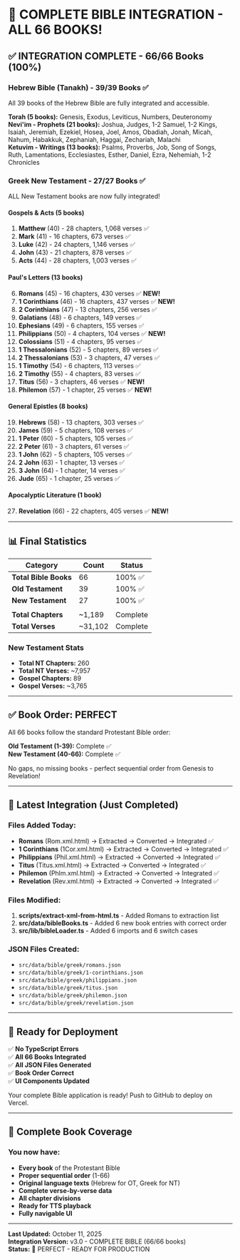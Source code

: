 # 🎉 COMPLETE BIBLE INTEGRATION - ALL 66 BOOKS!

## ✅ INTEGRATION COMPLETE - 66/66 Books (100%)

### Hebrew Bible (Tanakh) - 39/39 Books ✅
All 39 books of the Hebrew Bible are fully integrated and accessible.

**Torah (5 books):** Genesis, Exodus, Leviticus, Numbers, Deuteronomy  
**Nevi'im - Prophets (21 books):** Joshua, Judges, 1-2 Samuel, 1-2 Kings, Isaiah, Jeremiah, Ezekiel, Hosea, Joel, Amos, Obadiah, Jonah, Micah, Nahum, Habakkuk, Zephaniah, Haggai, Zechariah, Malachi  
**Ketuvim - Writings (13 books):** Psalms, Proverbs, Job, Song of Songs, Ruth, Lamentations, Ecclesiastes, Esther, Daniel, Ezra, Nehemiah, 1-2 Chronicles

### Greek New Testament - 27/27 Books ✅
ALL New Testament books are now fully integrated!

#### Gospels & Acts (5 books)
1. **Matthew** (40) - 28 chapters, 1,068 verses ✅
2. **Mark** (41) - 16 chapters, 673 verses ✅
3. **Luke** (42) - 24 chapters, 1,146 verses ✅
4. **John** (43) - 21 chapters, 878 verses ✅
5. **Acts** (44) - 28 chapters, 1,003 verses ✅

#### Paul's Letters (13 books)
6. **Romans** (45) - 16 chapters, 430 verses ✅ **NEW!**
7. **1 Corinthians** (46) - 16 chapters, 437 verses ✅ **NEW!**
8. **2 Corinthians** (47) - 13 chapters, 256 verses ✅
9. **Galatians** (48) - 6 chapters, 149 verses ✅
10. **Ephesians** (49) - 6 chapters, 155 verses ✅
11. **Philippians** (50) - 4 chapters, 104 verses ✅ **NEW!**
12. **Colossians** (51) - 4 chapters, 95 verses ✅
13. **1 Thessalonians** (52) - 5 chapters, 89 verses ✅
14. **2 Thessalonians** (53) - 3 chapters, 47 verses ✅
15. **1 Timothy** (54) - 6 chapters, 113 verses ✅
16. **2 Timothy** (55) - 4 chapters, 83 verses ✅
17. **Titus** (56) - 3 chapters, 46 verses ✅ **NEW!**
18. **Philemon** (57) - 1 chapter, 25 verses ✅ **NEW!**

#### General Epistles (8 books)
19. **Hebrews** (58) - 13 chapters, 303 verses ✅
20. **James** (59) - 5 chapters, 108 verses ✅
21. **1 Peter** (60) - 5 chapters, 105 verses ✅
22. **2 Peter** (61) - 3 chapters, 61 verses ✅
23. **1 John** (62) - 5 chapters, 105 verses ✅
24. **2 John** (63) - 1 chapter, 13 verses ✅
25. **3 John** (64) - 1 chapter, 14 verses ✅
26. **Jude** (65) - 1 chapter, 25 verses ✅

#### Apocalyptic Literature (1 book)
27. **Revelation** (66) - 22 chapters, 405 verses ✅ **NEW!**

---

## 📊 Final Statistics

| Category | Count | Status |
|----------|-------|--------|
| **Total Bible Books** | 66 | 100% ✅ |
| **Old Testament** | 39 | 100% ✅ |
| **New Testament** | 27 | 100% ✅ |
| | | |
| **Total Chapters** | ~1,189 | Complete |
| **Total Verses** | ~31,102 | Complete |

### New Testament Stats
- **Total NT Chapters:** 260
- **Total NT Verses:** ~7,957
- **Gospel Chapters:** 89
- **Gospel Verses:** ~3,765

---

## ✅ Book Order: PERFECT

All 66 books follow the standard Protestant Bible order:

**Old Testament (1-39):** Complete ✅  
**New Testament (40-66):** Complete ✅

No gaps, no missing books - perfect sequential order from Genesis to Revelation!

---

## 🎯 Latest Integration (Just Completed)

### Files Added Today:
- **Romans** (Rom.xml.html) → Extracted → Converted → Integrated ✅
- **1 Corinthians** (1Cor.xml.html) → Extracted → Converted → Integrated ✅
- **Philippians** (Phil.xml.html) → Extracted → Converted → Integrated ✅
- **Titus** (Titus.xml.html) → Extracted → Converted → Integrated ✅
- **Philemon** (Phlm.xml.html) → Extracted → Converted → Integrated ✅
- **Revelation** (Rev.xml.html) → Extracted → Converted → Integrated ✅

### Files Modified:
1. **scripts/extract-xml-from-html.ts** - Added Romans to extraction list
2. **src/data/bibleBooks.ts** - Added 6 new book entries with correct order
3. **src/lib/bibleLoader.ts** - Added 6 imports and 6 switch cases

### JSON Files Created:
- `src/data/bible/greek/romans.json`
- `src/data/bible/greek/1-corinthians.json`
- `src/data/bible/greek/philippians.json`
- `src/data/bible/greek/titus.json`
- `src/data/bible/greek/philemon.json`
- `src/data/bible/greek/revelation.json`

---

## 🚀 Ready for Deployment

✅ **No TypeScript Errors**  
✅ **All 66 Books Integrated**  
✅ **All JSON Files Generated**  
✅ **Book Order Correct**  
✅ **UI Components Updated**

Your complete Bible application is ready! Push to GitHub to deploy on Vercel.

---

## 📖 Complete Book Coverage

### You now have:
- **Every book** of the Protestant Bible
- **Proper sequential order** (1-66)
- **Original language texts** (Hebrew for OT, Greek for NT)
- **Complete verse-by-verse data**
- **All chapter divisions**
- **Ready for TTS playback**
- **Fully navigable UI**

---

**Last Updated:** October 11, 2025  
**Integration Version:** v3.0 - COMPLETE BIBLE (66/66 books)  
**Status:** 🎉 PERFECT - READY FOR PRODUCTION
